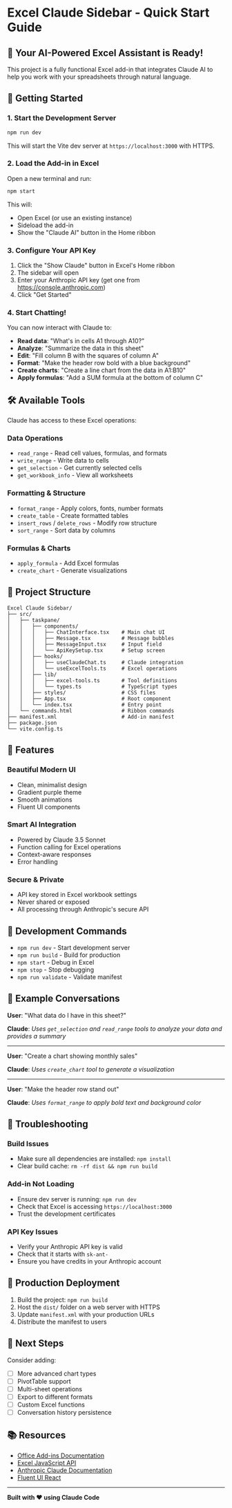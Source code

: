 # Excel Claude Sidebar - Quick Start Guide

## 🎉 Your AI-Powered Excel Assistant is Ready!

This project is a fully functional Excel add-in that integrates Claude AI to help you work with your spreadsheets through natural language.

## 🚀 Getting Started

### 1. Start the Development Server

```bash
npm run dev
```

This will start the Vite dev server at `https://localhost:3000` with HTTPS.

### 2. Load the Add-in in Excel

Open a new terminal and run:

```bash
npm start
```

This will:
- Open Excel (or use an existing instance)
- Sideload the add-in
- Show the "Claude AI" button in the Home ribbon

### 3. Configure Your API Key

1. Click the "Show Claude" button in Excel's Home ribbon
2. The sidebar will open
3. Enter your Anthropic API key (get one from https://console.anthropic.com)
4. Click "Get Started"

### 4. Start Chatting!

You can now interact with Claude to:
- **Read data**: "What's in cells A1 through A10?"
- **Analyze**: "Summarize the data in this sheet"
- **Edit**: "Fill column B with the squares of column A"
- **Format**: "Make the header row bold with a blue background"
- **Create charts**: "Create a line chart from the data in A1:B10"
- **Apply formulas**: "Add a SUM formula at the bottom of column C"

## 🛠️ Available Tools

Claude has access to these Excel operations:

### Data Operations
- `read_range` - Read cell values, formulas, and formats
- `write_range` - Write data to cells
- `get_selection` - Get currently selected cells
- `get_workbook_info` - View all worksheets

### Formatting & Structure
- `format_range` - Apply colors, fonts, number formats
- `create_table` - Create formatted tables
- `insert_rows` / `delete_rows` - Modify row structure
- `sort_range` - Sort data by columns

### Formulas & Charts
- `apply_formula` - Add Excel formulas
- `create_chart` - Generate visualizations

## 📁 Project Structure

```
Excel Claude Sidebar/
├── src/
│   ├── taskpane/
│   │   ├── components/
│   │   │   ├── ChatInterface.tsx    # Main chat UI
│   │   │   ├── Message.tsx          # Message bubbles
│   │   │   ├── MessageInput.tsx     # Input field
│   │   │   └── ApiKeySetup.tsx      # Setup screen
│   │   ├── hooks/
│   │   │   ├── useClaudeChat.ts     # Claude integration
│   │   │   └── useExcelTools.ts     # Excel operations
│   │   ├── lib/
│   │   │   ├── excel-tools.ts       # Tool definitions
│   │   │   └── types.ts             # TypeScript types
│   │   ├── styles/                  # CSS files
│   │   ├── App.tsx                  # Root component
│   │   └── index.tsx                # Entry point
│   └── commands.html                # Ribbon commands
├── manifest.xml                     # Add-in manifest
├── package.json
└── vite.config.ts
```

## 🎨 Features

### Beautiful Modern UI
- Clean, minimalist design
- Gradient purple theme
- Smooth animations
- Fluent UI components

### Smart AI Integration
- Powered by Claude 3.5 Sonnet
- Function calling for Excel operations
- Context-aware responses
- Error handling

### Secure & Private
- API key stored in Excel workbook settings
- Never shared or exposed
- All processing through Anthropic's secure API

## 🔧 Development Commands

- `npm run dev` - Start development server
- `npm run build` - Build for production
- `npm start` - Debug in Excel
- `npm stop` - Stop debugging
- `npm run validate` - Validate manifest

## 📝 Example Conversations

**User**: "What data do I have in this sheet?"

**Claude**: *Uses `get_selection` and `read_range` tools to analyze your data and provides a summary*

---

**User**: "Create a chart showing monthly sales"

**Claude**: *Uses `create_chart` tool to generate a visualization*

---

**User**: "Make the header row stand out"

**Claude**: *Uses `format_range` to apply bold text and background color*

## 🐛 Troubleshooting

### Build Issues
- Make sure all dependencies are installed: `npm install`
- Clear build cache: `rm -rf dist && npm run build`

### Add-in Not Loading
- Ensure dev server is running: `npm run dev`
- Check that Excel is accessing `https://localhost:3000`
- Trust the development certificates

### API Key Issues
- Verify your Anthropic API key is valid
- Check that it starts with `sk-ant-`
- Ensure you have credits in your Anthropic account

## 🚢 Production Deployment

1. Build the project: `npm run build`
2. Host the `dist/` folder on a web server with HTTPS
3. Update `manifest.xml` with your production URLs
4. Distribute the manifest to users

## 🎯 Next Steps

Consider adding:
- [ ] More advanced chart types
- [ ] PivotTable support
- [ ] Multi-sheet operations
- [ ] Export to different formats
- [ ] Custom Excel functions
- [ ] Conversation history persistence

## 📚 Resources

- [Office Add-ins Documentation](https://docs.microsoft.com/office/dev/add-ins)
- [Excel JavaScript API](https://docs.microsoft.com/javascript/api/excel)
- [Anthropic Claude Documentation](https://docs.anthropic.com)
- [Fluent UI React](https://react.fluentui.dev)

---

**Built with ❤️ using Claude Code**
